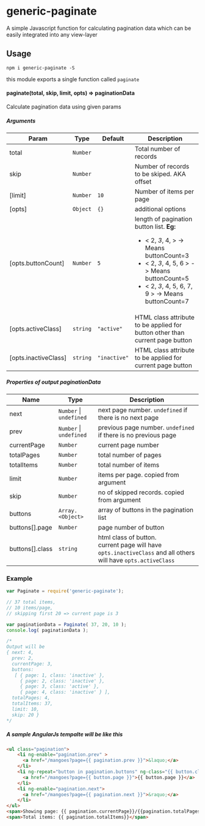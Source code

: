 # generic-paginate

A simple Javascript function for calculating pagination data which can be easily integrated into any view-layer

## Usage
```
npm i generic-paginate -S
```
this module exports a single function called `paginate`

#### paginate(total, skip, limit, opts) ⇒ paginationData
Calculate pagination data using given params

##### Arguments
| Param | Type | Default | Description |
| --- | --- | --- | --- |
| total | <code>Number</code> |  | Total number of records |
| skip | <code>Number</code> |  | Number of records to be skiped. AKA offset |
| [limit] | <code>Number</code> | <code>10</code> | Number of items per page |
| [opts] | <code>Object</code> | <code>{}</code> | additional options |
| [opts.buttonCount] | <code>Number</code> | <code>5</code> | length of pagination button list.  <b>Eg:</b>  <ul>    <li>      < 2, *3*, 4, >  -> Means buttonCount=3    </li>    <li>      < 2, *3*, 4, 5, 6 >  -> Means buttonCount=5    </li>    <li>      < 2, *3*, 4, 5, 6, 7, 9 >  -> Means buttonCount=7    </li>  </ul> |
| [opts.activeClass] | <code>string</code> | <code>&quot;active&quot;</code> | HTML class attribute to be applied for button other than current page button |
| [opts.inactiveClass] | <code>string</code> | <code>&quot;inactive&quot;</code> | HTML class attribute to be applied for current page button |


##### Properties of output paginationData
| Name | Type | Description |
| --- | --- | --- |
| next | <code>Number</code> \| <code>undefined</code> | next page number. `undefined` if there is no next page |
| prev | <code>Number</code> \| <code>undefined</code> | previous page number. `undefined` if there is no previous page |
| currentPage | <code>Number</code> | current page number |
| totalPages | <code>Number</code> | total number of pages |
| totalItems | <code>Number</code> | total number of items |
| limit | <code>Number</code> | items per page. copied from argument |
| skip | <code>Number</code> | no of skipped records. copied from argument |
| buttons | <code>Array.&lt;Object&gt;</code> | array of buttons in the pagination list |
| buttons[].page | <code>Number</code> | page number of button |
| buttons[].class | <code>string</code> | html class of button.<br> current page will have `opts.inactiveClass` and all others will have `opts.activeClass` |


### Example

```javascript
var Paginate = require('generic-paginate');

// 37 total items,
// 10 items/page,
// skipping first 20 => current page is 3

var paginationData = Paginate( 37, 20, 10 );
console.log( paginationData );

/*
Output will be
{ next: 4,
  prev: 2,
  currentPage: 3,
  buttons:
   [ { page: 1, class: 'inactive' },
     { page: 2, class: 'inactive' },
     { page: 3, class: 'active' },
     { page: 4, class: 'inactive' } ],
  totalPages: 4,
  totalItems: 37,
  limit: 10,
  skip: 20 }
*/
```

##### A sample AngularJs tempalte will be like this

```html
<ul class="pagination">
    <li ng-enable="pagination.prev" >
      <a href="/mangoes?page={{ pagination.prev }}">&laquo;</a>
    </li>
    <li ng-repeat="button in pagination.buttons" ng-class="{{ button.class }}">
      <a href="/mangoes?page={{ button.page }}">{{ button.page }}</a>
    </li>
    <li ng-enable="pagination.next">
      <a href="/mangoes?page={{ pagination.next }}">&raquo;</a>
    </li>
</ul>
<span>Showing page: {{ pagination.currentPage}}/{{pagination.totalPages}} </span>
<span>Total items: {{ pagination.totalItems}}</span>
```

